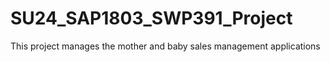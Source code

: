 # SU24_SAP1803_SWP391_Project
This project manages the mother and baby sales management applications
